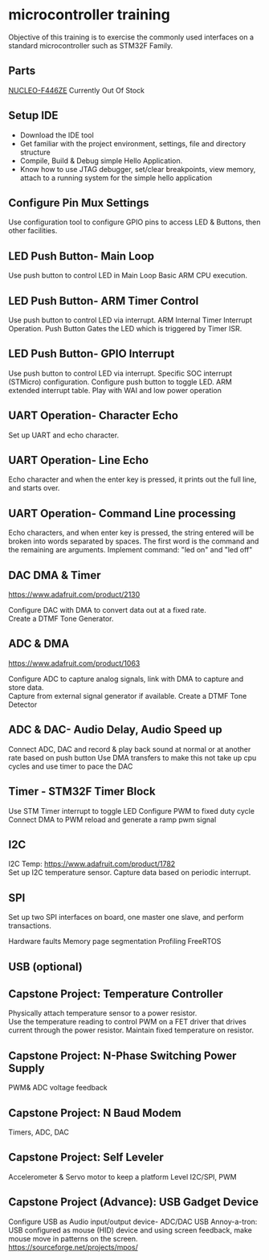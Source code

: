 # microcontroller training
Objective of this training is to exercise the commonly used interfaces on a standard microcontroller such as STM32F Family.

## Parts
[NUCLEO-F446ZE](https://estore.st.com/en/nucleo-f446ze-cpn.html)  Currently Out Of Stock

## Setup IDE
- Download the IDE tool
- Get familiar with the project environment, settings, file and directory structure
- Compile, Build & Debug simple Hello Application.
- Know how to use JTAG debugger, set/clear breakpoints, view memory, attach to a running system for the simple hello application

## Configure Pin Mux Settings
Use configuration tool to configure GPIO pins to access LED & Buttons, then other facilities.

## LED Push Button- Main Loop
Use push button to control LED in Main Loop
Basic ARM CPU execution.

## LED Push Button- ARM Timer Control
Use push button to control LED via interrupt.
ARM Internal Timer Interrupt Operation.
Push Button Gates the LED which is triggered by Timer ISR.

## LED Push Button- GPIO Interrupt
Use push button to control LED via interrupt.
Specific SOC interrupt (STMicro) configuration.  Configure push button to toggle LED.
ARM extended interrupt table.
Play with WAI and low power operation

## UART Operation- Character Echo
Set up UART and echo character.

## UART Operation- Line Echo
Echo character and when the enter key is pressed, it prints out the full line, and starts over.

## UART Operation- Command Line processing
Echo characters, and when enter key is pressed, the string entered will be broken into words separated by spaces.
The first word is the command and the remaining are arguments.
Implement command:  "led on" and "led off"

## DAC DMA & Timer
https://www.adafruit.com/product/2130  

Configure DAC with DMA to convert data out at a fixed rate.  
Create a DTMF Tone Generator.

## ADC & DMA
https://www.adafruit.com/product/1063  

Configure ADC to capture analog signals, link with DMA to capture and store data.  
Capture from external signal generator if available.
Create a DTMF Tone Detector

## ADC & DAC- Audio Delay, Audio Speed up 
Connect ADC, DAC and record & play back sound at normal or at another rate based on push button 
Use DMA transfers to make this not take up cpu cycles and use timer to pace the DAC

## Timer - STM32F Timer Block
Use STM Timer interrupt to toggle LED 
Configure PWM to fixed duty cycle
Connect DMA to PWM reload and generate a ramp pwm signal

## I2C
I2C Temp: https://www.adafruit.com/product/1782  
Set up I2C temperature sensor.  Capture data based on periodic interrupt.

## SPI
Set up two SPI interfaces on board, one master one slave, and perform transactions.


Hardware faults
Memory page segmentation
Profiling
FreeRTOS

## USB (optional)

## Capstone Project: Temperature Controller
Physically attach temperature sensor to a power resistor.   
Use the temperature reading to control PWM on a FET driver that drives current through the power resistor.  Maintain fixed temperature on resistor.

## Capstone Project: N-Phase Switching Power Supply
PWM& ADC voltage feedback

## Capstone Project: N Baud Modem
Timers, ADC, DAC

## Capstone Project: Self Leveler
Accelerometer & Servo motor to keep a platform Level
I2C/SPI, PWM

## Capstone Project (Advance): USB Gadget Device
Configure USB as Audio input/output device- ADC/DAC
USB Annoy-a-tron:  USB configured as mouse (HID)  device and using screen feedback, make mouse move in patterns on the screen.
https://sourceforge.net/projects/mpos/



